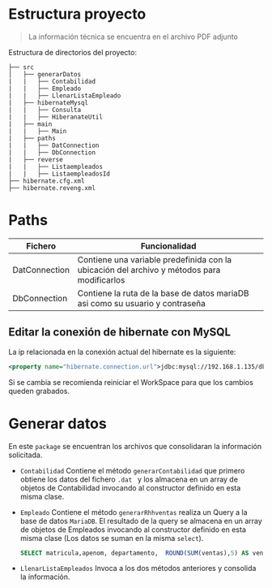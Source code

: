 # Estructura proyecto

> La información técnica se encuentra en el archivo PDF adjunto

Estructura de directorios del proyecto: 

```
├── src
│   ├── generarDatos
|   |   ├── Contabilidad
|   |   ├── Empleado
|   |   ├── LlenarListaEmpleado
|   ├── hibernateMysql
|   |   ├── Consulta
|   |   ├── HiberanateUtil
|   ├── main
|   |   ├── Main
|   ├── paths
|   |   ├── DatConnection
|   |   ├── DbConnection
|   ├── reverse
|   |   ├── Listaempleados
|   |   ├── ListaempleadosId
├── hibernate.cfg.xml
├── hibernate.reveng.xml
```


# Paths

| Fichero | Funcionalidad
| --- | --- |
| DatConnection | Contiene una variable predefinida con la ubicación del archivo y métodos para modificarlos |
| DbConnection | Contiene la ruta de la base de datos mariaDB asi como su usuario y contraseña |

## Editar la conexión de hibernate con MySQL

La ip relacionada en la conexión actual del hibernate es la siguiente:
```xml
<property name="hibernate.connection.url">jdbc:mysql://192.168.1.135/db1eva</property>
```

Si se cambia se recomienda reiniciar el WorkSpace para que los cambios queden grabados.

# Generar datos

En este `package` se encuentran los archivos que consolidaran la información solicitada. 

* `Contabilidad` Contiene el método `generarContabilidad` que primero obtiene los datos del fichero `.dat ` y los almacena en un array de objetos de Contabilidad invocando al constructor definido en esta misma clase.

* `Empleado` Contiene el método `generarRhhventas` realiza un Query a la base de datos `MariaDB`. El resultado de la query se almacena en un array de objetos de Empleados invocando al constructor definido en esta misma clase (Los datos se suman en la misma `select`).
    ```sql
    SELECT matricula,apenom, departamento,  ROUND(SUM(ventas),5) AS ventas, semana FROM rrhhventas GROUP BY matricula
    ````

* `LlenarListaEmpleados` Invoca a los dos métodos anteriores y consolida la información.